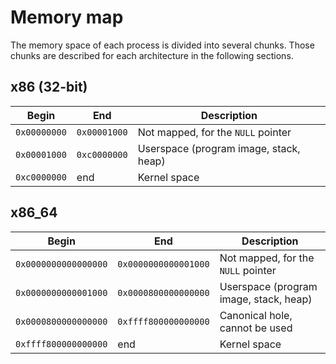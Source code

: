 # Memory map

The memory space of each process is divided into several chunks. Those chunks are described for each architecture in the following sections.

## x86 (32-bit)

| Begin        | End          | Description                            |
|--------------|--------------|----------------------------------------|
| `0x00000000` | `0x00001000` | Not mapped, for the `NULL` pointer     |
| `0x00001000` | `0xc0000000` | Userspace (program image, stack, heap) |
| `0xc0000000` | end          | Kernel space                           |

## x86_64

| Begin                | End                  | Description                            |
|----------------------|----------------------|----------------------------------------|
| `0x0000000000000000` | `0x0000000000001000` | Not mapped, for the `NULL` pointer     |
| `0x0000000000001000` | `0x0000800000000000` | Userspace (program image, stack, heap) |
| `0x0000800000000000` | `0xffff800000000000` | Canonical hole, cannot be used         |
| `0xffff800000000000` | end                  | Kernel space                           |
